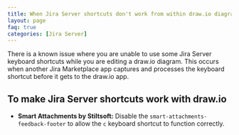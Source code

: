 ```yaml
---
title: When Jira Server shortcuts don't work from within draw.io diagrams
layout: page
faq: true
categories: [Jira Server]
---
```


There is a known issue where you are unable to use some Jira Server keyboard shortcuts while you are editing a draw.io diagram. This occurs when another Jira Marketplace app captures and processes the keyboard shortcut before it gets to the draw.io app.

## To make Jira Server shortcuts work with draw.io

* **Smart Attachments by Stiltsoft:** Disable the ``smart-attachments-feedback-footer`` to allow the `c` keyboard shortcut to function correctly. 
